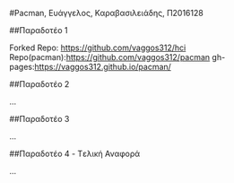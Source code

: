 #Pacman, Ευάγγελος, Καραβασιλειάδης, Π2016128

##Παραδοτέο 1

Forked Repo: https://github.com/vaggos312/hci Repo(pacman):https://github.com/vaggos312/pacman gh-pages:https://vaggos312.github.io/pacman/

##Παραδοτέο 2

...

##Παραδοτέο 3

...

##Παραδοτέο 4 - Tελική Αναφορά

...
